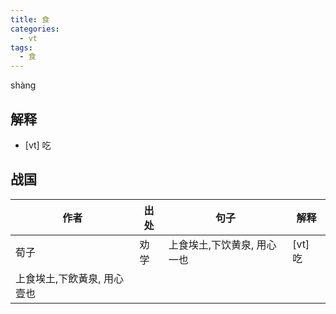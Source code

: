 ```yaml
---
title: 食
categories:
  - vt
tags:
  - 食
---
```


shàng
<!-- more -->

## 解释
* [vt] 吃

## 战国

作者|出处|句子|解释
---|---|---|---
荀子|劝学|上食埃土,下饮黄泉, 用心一也|[vt] 吃
 |上食埃土,下飲黃泉, 用心壹也|
